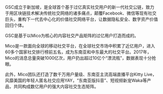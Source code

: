 GSC成立于新加坡，是全球首个基于过亿真实社交用户的新一代社交公链，致力于用区块链技术解决传统社交网络的诸多痛点，颠覆Facebook、微信等现有社交巨头，重构下一代去中心化的价值社交网络平台，让数据隐私安全、数字资产价值回归个体。

GSC是基于以Mico为核心的内容社交产品矩阵的过亿用户打造而成的。

Mico是一款面向全球的移动社交平台，在全球社交市场中积累了近亿用户，进入60多个国家社交排行榜前五名，成为东南亚和中东最大的社交平台。2017年，Mico的消息总量突破1000亿次，用户扔出超过10亿个“漂流瓶”，数据表现十分抢眼。

此外，Mico团队还打造了数千万用户量级、东南亚主流高端直播平台Kitty Live，风靡美国的年轻人匿名社交应用YAY，“东南亚版抖音”、短视频新宠Waka等产品，共同构成数亿用户的强大内容社交生态矩阵。
